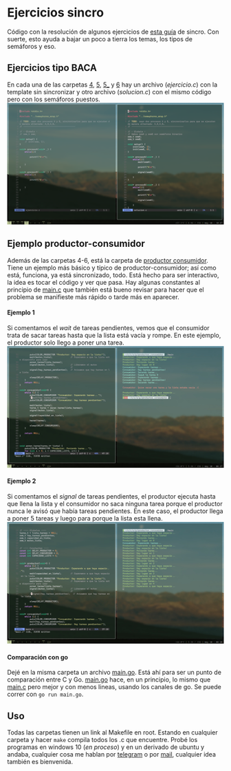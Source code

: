 # Ejercicios sincro
Código con la resolución de algunos ejercicios de [esta guía](https://docs.google.com/document/d/1FpUSnTKrf_Da-aqMtZWpaEhZeH7ljRsABjX-q5M8QsM) de sincro. Con suerte, esto ayuda a bajar un poco a tierra los temas, los tipos de semáforos y eso.

## Ejercicios tipo BACA
En cada una de las carpetas [4](4/), [5](5/), [5_](5_/) y [6](6/) hay un archivo (_ejercicio.c_) con la template sin sincronizar y otro archivo (_solucion.c_) con el mismo código pero con los semáforos puestos.
![Showcase ejercicio 4](img/showcase4.png)

## Ejemplo productor-consumidor
Además de las carpetas 4-6, está la carpeta de [productor consumidor](productor_consumidor). Tiene un ejemplo más básico y típico de productor-consumidor; así como está, funciona, ya está sincronizado, todo. Está hecho para ser interactivo, la idea es tocar el código y ver que pasa. Hay algunas constantes al principio de [main.c](productor_consumidor/main.c) que también está bueno revisar para hacer que el problema se manifieste más rápido o tarde más en aparecer.

#### Ejemplo 1
Si comentamos el _wait_ de tareas pendientes, vemos que el consumidor trata de sacar tareas hasta que la lista está vacía y rompe. En este ejemplo, el productor solo llego a poner una tarea.
![Imagen ejemplo 1](img/ejemplo1.png)

#### Ejemplo 2
Si comentamos el _signal_ de tareas pendientes, el productor ejecuta hasta que llena la lista y el consumidor no saca ninguna tarea porque el productor nunca le avisó que había tareas pendientes. En este caso, el productor llega a poner 5 tareas y luego para porque la lista esta llena.
![Imagen ejemplo 2](img/ejemplo2.png)

#### Comparación con go
Dejé en la misma carpeta un archivo [main.go](productor_consumidor/main.go). Está ahí para ser un punto de comparación entre C y Go. [main.go](productor_consumidor/main.go) hace, en un principio, lo mismo que [main.c](productor_consumidor/main.c) pero mejor y con menos lineas, usando los canales de go. Se puede correr con `go run main.go`.

## Uso
Todas las carpetas tienen un link al Makefile en root. Estando en cualquier carpeta y hacer `make` compila todos los .c que encuentre. Probé los programas en windows 10 (_en proceso_) y en un derivado de ubuntu y andaba, cualquier cosa me hablan por [telegram](https://t.me/eliasmouesca) o por [mail](emouesca@frba.utn.edu.ar), cualquier idea también es bienvenida.

